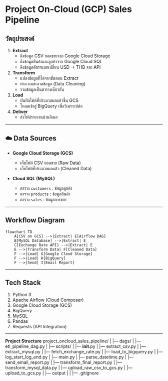 # **Project On-Cloud (GCP) Sales Pipeline**

## **วัตถุประสงค์**
1. **Extract**
   - ดึงข้อมูล CSV ยอดขายจาก Google Cloud Storage  
   - ดึงข้อมูลสินค้าและลูกค้าจาก Google Cloud SQL  
   - ดึงข้อมูลอัตราแลกเปลี่ยน USD → THB จาก API  
2. **Transform**
   - แปลงข้อมูลที่ได้จากขั้นตอน Extract  
   - ทำความสะอาดข้อมูล (Data Cleaning)  
   - รวมข้อมูลเป็นตารางเดียวกัน  
3. **Load**
   - บันทึกไฟล์ที่ประมวลผลแล้วขึ้น GCS  
   - โหลดเข้าสู่ BigQuery เพื่อวิเคราะห์ต่อ  
4. **Deliver**
   - ส่งไฟล์รายงานผ่านอีเมล

---

## ☁️ **Data Sources**
- **Google Cloud Storage (GCS)**  
  - เก็บไฟล์ CSV ยอดขาย (Raw Data)  
  - เก็บไฟล์ที่ประมวลผลแล้ว (Cleaned Data)

- **Cloud SQL (MySQL)**  
  - ตาราง `customers` : ข้อมูลลูกค้า  
  - ตาราง `products` : ข้อมูลสินค้า  
  - ตาราง `sales` : ข้อมูลการขาย

---
    
## **Workflow Diagram**
```mermaid
flowchart TD
    A[CSV on GCS] -->|Extract| E[Airflow DAG]
    B[MySQL Database] -->|Extract| E
    C[Exchange Rate API] -->|Extract| E
    E -->|Transform Data| F[Cleaned Data]
    F -->|Load| G[Google Cloud Storage]
    F -->|Load| H[BigQuery]
    F -->|Send| I[Email Report]
```
---

## **Tech Stack**
1. Python 3
2. Apache Airflow (Cloud Composer)
3. Google Cloud Storage (GCS)
4. BigQuery
5. MySQL
6. Pandas
7. Requests (API Integration)

---

**Project Structure**
project_oncloud_sales_pipeline/
|
|— dags/
|  |— etl_pipeline_dag.py
|  |— scripts/
|     |— __init__.py
|     |— extract_csv.py
|     |— extract_mysql.py
|     |— fetch_exchange_rate.py
|     |— load_to_bigquery.py
|     |— log_start_log_end.py
|     |— main.py
|     |— parse_datetime.py
|     |— send_email_report.py
|     |— transform_final_report.py
|     |— transform_mysql_data.py
|     |— upload_raw_csv_to_gcs.py
|     |— upload_to_gcs.py
|  |— output
|
|
|— .gitignore
